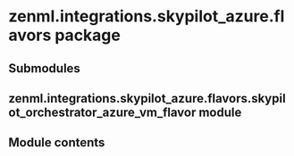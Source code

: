 # zenml.integrations.skypilot_azure.flavors package

## Submodules

## zenml.integrations.skypilot_azure.flavors.skypilot_orchestrator_azure_vm_flavor module

## Module contents
